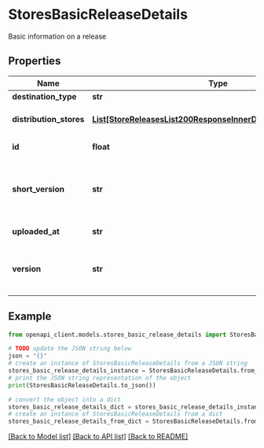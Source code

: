 # StoresBasicReleaseDetails

Basic information on a release

## Properties

Name | Type | Description | Notes
------------ | ------------- | ------------- | -------------
**destination_type** | **str** | Destination for this release. | [optional] 
**distribution_stores** | [**List[StoreReleasesList200ResponseInnerDistributionStoresInner]**](StoreReleasesList200ResponseInnerDistributionStoresInner.md) | a list of distribution stores that are associated with this release. | [optional] 
**id** | **float** | ID identifying this unique release. | [optional] 
**short_version** | **str** | The release&#39;s short version. For iOS: CFBundleShortVersionString from info.plist. For Android: android:versionName from AppManifest.xml.  | [optional] 
**uploaded_at** | **str** | UTC time in ISO 8601 format of the uploaded time. | [optional] 
**version** | **str** | The release&#39;s version. For iOS: CFBundleVersion from info.plist. For Android: android:versionCode from AppManifest.xml.  | [optional] 

## Example

```python
from openapi_client.models.stores_basic_release_details import StoresBasicReleaseDetails

# TODO update the JSON string below
json = "{}"
# create an instance of StoresBasicReleaseDetails from a JSON string
stores_basic_release_details_instance = StoresBasicReleaseDetails.from_json(json)
# print the JSON string representation of the object
print(StoresBasicReleaseDetails.to_json())

# convert the object into a dict
stores_basic_release_details_dict = stores_basic_release_details_instance.to_dict()
# create an instance of StoresBasicReleaseDetails from a dict
stores_basic_release_details_from_dict = StoresBasicReleaseDetails.from_dict(stores_basic_release_details_dict)
```
[[Back to Model list]](../README.md#documentation-for-models) [[Back to API list]](../README.md#documentation-for-api-endpoints) [[Back to README]](../README.md)


